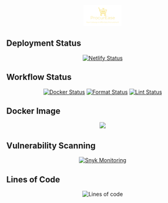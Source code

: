 <p align="center">
  <img src="src/assets/ProcurEase-logo-yellow-tagline.png" alt="AquaProbe Logo" width="100">
</p>

## Deployment Status

<div align="center">

[![Netlify Status](https://api.netlify.com/api/v1/badges/add1dc8d-f8b2-4c42-b561-681ccff28715/deploy-status)](https://app.netlify.com/sites/smart-procurement-system/deploys)

</div>

## Workflow Status

<div align="center">

[![Docker Status](https://github.com/sahil-gidwani/procurement-system-frontend/actions/workflows/docker.yml/badge.svg)](https://github.com/sahil-gidwani/procurement-system-frontend/actions/workflows/docker.yml)
[![Format Status](https://github.com/sahil-gidwani/procurement-system-frontend/actions/workflows/format.yml/badge.svg)](https://github.com/sahil-gidwani/procurement-system-frontend/actions/workflows/format.yml)
[![Lint Status](https://github.com/sahil-gidwani/procurement-system-frontend/actions/workflows/lint.yml/badge.svg)](https://github.com/sahil-gidwani/procurement-system-frontend/actions/workflows/lint.yml)

</div>

## Docker Image

<div align="center">

[![](https://custom-icon-badges.demolab.com/badge/Docker-latest-white?style=flat&logo=docker&logoColor=blue)](https://hub.docker.com/repository/docker/sahilgidwani/procurement-system-frontend "Link to Docker Hub")

</div>

## Vulnerability Scanning

<div align="center">

[![Snyk Monitoring](https://snyk.io/test/github/sahil-gidwani/procurement-system-frontend/badge.svg)](https://snyk.io/test/github/sahil-gidwani/procurement-system-frontend "Link to Snyk Dashboard")

</div>

## Lines of Code

<div align="center">

![Lines of code](https://img.shields.io/endpoint?url=https://ghloc.vercel.app/api/sahil-gidwani/procurement-system-frontend/badge?filter=.jsx$,.js$,.html$,.yml$,.ts$,.dockerignore$)

</div>
